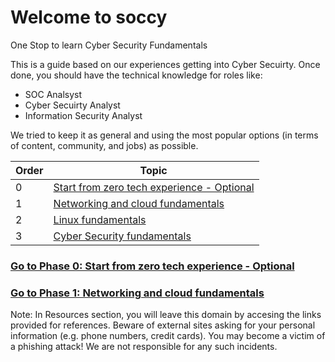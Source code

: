 # Welcome to soccy
One Stop to learn Cyber Security Fundamentals


This is a guide based on our experiences getting into Cyber Secuirty. Once done, you should have the technical knowledge for roles like:

- SOC Analsyst
- Cyber Secuirty Analyst
- Information Security Analyst


We tried to keep it as general and using the most popular options (in terms of content, community, and jobs) as possible. 


| Order | Topic                           | 
|-------|---------------------------------|
| 0     | [Start from zero tech experience - Optional](phase0/README.md)  | 
| 1     | [Networking and cloud fundamentals](phase1/README.md) |
| 2     | [Linux fundamentals](phase2/README.md) |
| 3     | [Cyber Security fundamentals](phase3/README.md)| 



### [Go to Phase 0: Start from zero tech experience - Optional](phase0/README.md)

### [Go to Phase 1: Networking and cloud fundamentals](phase1/README.md)

Note: In Resources section, you will leave this domain by accesing the links provided for references. Beware of external sites asking for your personal information (e.g. phone numbers, credit cards). You may become a victim of a phishing attack! We are not responsible for any such incidents.
